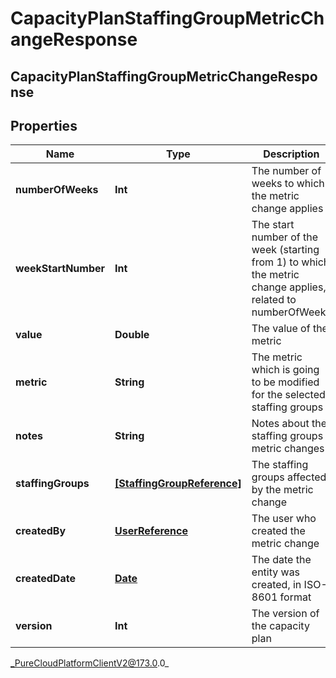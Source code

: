 # CapacityPlanStaffingGroupMetricChangeResponse

## CapacityPlanStaffingGroupMetricChangeResponse

## Properties

|Name | Type | Description | Notes|
|------------ | ------------- | ------------- | -------------|
| **numberOfWeeks** | **Int** | The number of weeks to which the metric change applies | |
| **weekStartNumber** | **Int** | The start number of the week (starting from 1) to which the metric change applies, related to numberOfWeeks | |
| **value** | **Double** | The value of the metric | |
| **metric** | **String** | The metric which is going to be modified for the selected staffing groups | |
| **notes** | **String** | Notes about the staffing groups metric changes | [optional] |
| **staffingGroups** | [**[StaffingGroupReference]**]([StaffingGroupReference]) | The staffing groups affected by the metric change | |
| **createdBy** | [**UserReference**](UserReference) | The user who created the metric change | |
| **createdDate** | [**Date**](Date) | The date the entity was created, in ISO-8601 format | |
| **version** | **Int** | The version of the capacity plan | |



_PureCloudPlatformClientV2@173.0.0_
